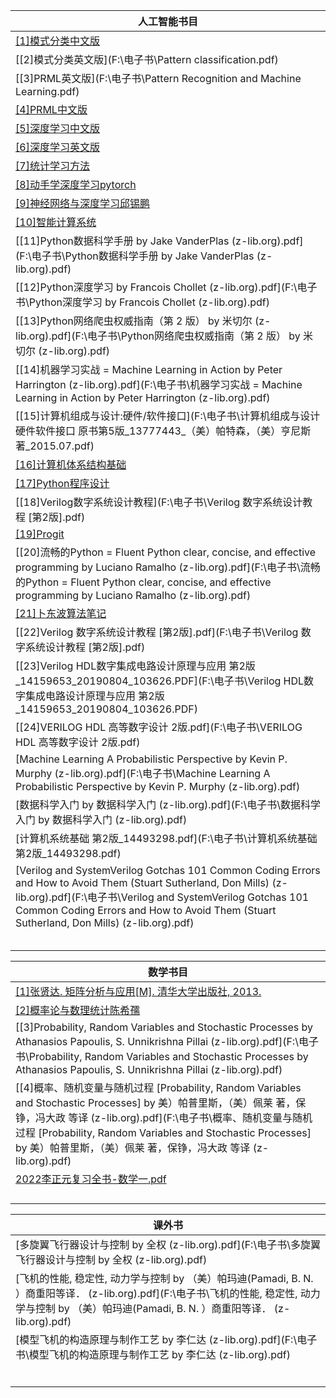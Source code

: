 |人工智能书目|
| ---- |
| [[1]模式分类中文版](F:\电子书\模式分类.pdf) |
|[[2]模式分类英文版](F:\电子书\Pattern classification.pdf)|
|[[3]PRML英文版](F:\电子书\Pattern Recognition and Machine Learning.pdf)|
|[[4]PRML中文版](F:\电子书\PRML中文版_模式识别与机器学习.pdf)|
|[[5]深度学习中文版](F:\电子书\DL中文.pdf)|
|[[6]深度学习英文版](F:\电子书\DL英文.pdf)|
|[[7]统计学习方法](F:\电子书\统计学习方法.pdf)|
| [[8]动手学深度学习pytorch](F:\电子书\d2l-zh-pytorch.pdf) |
| [[9]神经网络与深度学习邱锡鹏](F:\电子书\nndl-book.pdf) |
| [[10]智能计算系统](F:\电子书\智能计算系统.pdf) |
| [[11]Python数据科学手册 by Jake VanderPlas (z-lib.org).pdf](F:\电子书\Python数据科学手册 by Jake VanderPlas (z-lib.org).pdf) |
| [[12]Python深度学习 by Francois Chollet (z-lib.org).pdf](F:\电子书\Python深度学习 by Francois Chollet (z-lib.org).pdf) |
| [[13]Python网络爬虫权威指南（第 2 版） by 米切尔 (z-lib.org).pdf](F:\电子书\Python网络爬虫权威指南（第 2 版） by 米切尔 (z-lib.org).pdf) |
| [[14]机器学习实战 = Machine Learning in Action by Peter Harrington (z-lib.org).pdf](F:\电子书\机器学习实战 = Machine Learning in Action by Peter Harrington (z-lib.org).pdf) |
| [[15]计算机组成与设计:硬件/软件接口](F:\电子书\计算机组成与设计  硬件软件接口  原书第5版_13777443_（美）帕特森，（美）亨尼斯著_2015.07.pdf) |
| [[16]计算机体系结构基础](F:\电子书\计算机体系结构基础.pdf)  |
| [[17]Python程序设计](F:\电子书\PYTHON语言程序设计.pdf) |
| [[18]Verilog数字系统设计教程](F:\电子书\Verilog 数字系统设计教程 [第2版].pdf) |
| [[19]Progit](F:\电子书\progit.pdf) |
| [[20]流畅的Python = Fluent Python clear, concise, and effective programming by Luciano Ramalho (z-lib.org).pdf](F:\电子书\流畅的Python = Fluent Python clear, concise, and effective programming by Luciano Ramalho (z-lib.org).pdf) |
| [[21]卜东波算法笔记](F:\电子书\LOA.pdf) |
| [[22]Verilog 数字系统设计教程 [第2版].pdf](F:\电子书\Verilog 数字系统设计教程 [第2版].pdf) |
| [[23]Verilog HDL数字集成电路设计原理与应用  第2版_14159653_20190804_103626.PDF](F:\电子书\Verilog HDL数字集成电路设计原理与应用  第2版_14159653_20190804_103626.PDF) |
| [[24]VERILOG HDL 高等数字设计  2版.pdf](F:\电子书\VERILOG HDL 高等数字设计  2版.pdf) |
| [Machine Learning A Probabilistic Perspective by Kevin P. Murphy (z-lib.org).pdf](F:\电子书\Machine Learning A Probabilistic Perspective by Kevin P. Murphy (z-lib.org).pdf) |
| [数据科学入门 by 数据科学入门 (z-lib.org).pdf](F:\电子书\数据科学入门 by 数据科学入门 (z-lib.org).pdf) |
| [计算机系统基础  第2版_14493298.pdf](F:\电子书\计算机系统基础  第2版_14493298.pdf) |
| [Verilog and SystemVerilog Gotchas 101 Common Coding Errors and How to Avoid Them (Stuart Sutherland, Don Mills) (z-lib.org).pdf](F:\电子书\Verilog and SystemVerilog Gotchas 101 Common Coding Errors and How to Avoid Them (Stuart Sutherland, Don Mills) (z-lib.org).pdf) |
|  |
|  |
|  |
|  |
|  |





| 数学书目                                                     |
| ------------------------------------------------------------ |
| [[1]张贤达. 矩阵分析与应用[M]. 清华大学出版社, 2013.](F:\电子书\矩阵分析与应用.pdf) |
| [[2]概率论与数理统计陈希孺](F:\电子书\概率论与数理统计陈希孺.pdf) |
| [[3]Probability, Random Variables and Stochastic Processes by Athanasios Papoulis, S. Unnikrishna Pillai (z-lib.org).pdf](F:\电子书\Probability, Random Variables and Stochastic Processes by Athanasios Papoulis, S. Unnikrishna Pillai (z-lib.org).pdf) |
| [[4]概率、随机变量与随机过程 [Probability, Random Variables and Stochastic Processes] by 美）帕普里斯，（美）佩莱 著，保铮，冯大政 等译 (z-lib.org).pdf](F:\电子书\概率、随机变量与随机过程 [Probability, Random Variables and Stochastic Processes] by 美）帕普里斯，（美）佩莱 著，保铮，冯大政 等译 (z-lib.org).pdf) |
| [2022李正元复习全书-数学一.pdf](F:\电子书\考研数学\2022李正元复习全书-数学一.pdf) |
|                                                              |
|                                                              |
|                                                              |
|                                                              |

| 课外书                                                       |
| ------------------------------------------------------------ |
| [多旋翼飞行器设计与控制 by 全权 (z-lib.org).pdf](F:\电子书\多旋翼飞行器设计与控制 by 全权 (z-lib.org).pdf) |
| [飞机的性能, 稳定性, 动力学与控制 by （美）帕玛迪(Pamadi, B. N. ）商重阳等译． (z-lib.org).pdf](F:\电子书\飞机的性能, 稳定性, 动力学与控制 by （美）帕玛迪(Pamadi, B. N. ）商重阳等译． (z-lib.org).pdf) |
| [模型飞机的构造原理与制作工艺 by 李仁达 (z-lib.org).pdf](F:\电子书\模型飞机的构造原理与制作工艺 by 李仁达 (z-lib.org).pdf) |
|                                                              |
|                                                              |
|                                                              |
|                                                              |
|                                                              |
|                                                              |



